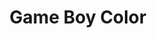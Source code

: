 ---
title: 'Game Boy Color'
slug: game-boy-color
shortname: GBC
company: nintendo
logo: '<path d="M116.032082,52.2139222 C116.002958,52.2850677 115.279517,54.0237228 113.656333,55.2146667 C111.583667,56.827 109.316667,57.0483333 109.316667,57.0483333 C109.316667,57.0483333 107.520333,57.4536667 105.972667,56.7536667 C105.899,56.6883333 105.420333,56.6883333 104.250667,55.592 L104.249829,55.5903466 C104.249442,55.5909001 104.249054,55.5914513 104.248667,55.592 C103.921667,56.0536667 103.437,56.127 103.437,56.127 C103.437,56.127 102.986333,56.3473333 101.733333,56.468 C101.199333,56.5133333 100.664333,56.633 100.664333,56.633 C100.664333,56.633 100.019667,56.836 99.5316667,57.0653333 C99.043,57.2956667 97.8923333,57.877 96.7216667,57.683 C95.5793333,57.4716667 95.534,56.283 95.534,56.283 C95.534,56.283 95.0940263,52.6482472 95.0913456,52.0870582 C94.4452709,54.737324 92.0983333,56.0343333 92.0983333,56.0343333 C92.0983333,56.0343333 91.0663333,56.7343333 89.6483333,57.021 C88.026,57.4443333 86.635,57.1306667 86.635,57.1306667 C86.635,57.1306667 84.9123333,56.994 83.3,55.6483333 L83.2989561,55.6470704 C83.3906667,56.7073333 82.4613333,57.3146667 82.4613333,57.3146667 C82.4613333,57.3146667 82.065,57.7483333 81.2353333,57.684 C79.7156667,57.7663333 77.7353333,57.7943333 77.7353333,57.7943333 C77.7353333,57.7943333 75.6896667,57.8036667 74.2896667,57.2233333 C71.9866667,56.321 71.2593333,54.1176667 71.2593333,54.1176667 C71.2593333,54.1176667 70.7796667,53.1873333 70.816,51.907 C70.7516667,50.2666667 70.9173333,49.8983333 70.9173333,49.8983333 C70.9173333,49.8983333 71.0823333,48.3496667 72.4563333,46.3783333 C74.4736667,43.2003333 76.1593333,42.289 76.1593333,42.289 C76.1593333,42.289 77.7916667,40.9433333 80.305,41.395 C81.1436667,41.589 83.1423333,41.8736667 83.3816667,43.9473333 C83.4843333,46.471 81.4013333,46.332 81.4013333,46.332 C81.4013333,46.332 79.956,46.341 79.6976667,44.8496667 C79.2823333,44.6293333 78.8416667,44.7943333 78.8416667,44.7943333 C78.8416667,44.7943333 77.0726667,45.255 75.4693333,47.8256667 C74.171,49.9073333 74.2433333,51.4463333 74.2433333,51.4463333 C74.2433333,51.4463333 74.171,53.7686667 76.3263333,54.1456667 C77.7173333,54.4403333 80.3896667,54.183 80.3896667,54.183 C80.3896667,54.183 81.3334113,54.0191022 82.1568963,54.2651031 C81.1069911,52.5876314 81.7703333,50.4706667 81.7703333,50.4706667 C81.7703333,50.4706667 82.2683333,48.0376667 84,46.3713333 C85.0873333,45.1723333 86.5336667,44.593 86.5336667,44.593 C86.5336667,44.593 88.1266667,43.699 90.1543333,44.1233333 C92.5226667,44.6576667 93.7276667,46.2223333 93.7276667,46.2223333 C93.7276667,46.2223333 94.5303333,47.0993333 94.834,48.0196667 L94.8503604,48.277 L94.834,48.0186667 C94.87,46.8126667 94.5753333,46.0756667 94.5753333,46.0756667 L93.967,44.3516667 C93.967,44.3516667 93.423,43.0723333 94.5936667,42.0213333 C95.0813333,41.7276667 95.9293333,41.2016667 97.145,42.4276667 C98.177,43.5693333 98.2593333,45.4953333 98.2593333,45.4953333 C98.2593333,45.4953333 98.4263333,47.1256667 98.3893333,49.125 C98.326,50.2573333 98.546,53.0866667 98.6476667,53.2333333 C98.9153333,53.2426667 100.646,52.607 100.646,52.607 C100.646,52.607 101.888333,52.289 102.663667,52.46 C102.664042,52.4600825 102.664417,52.4601651 102.664792,52.4602477 C102.148667,49.981 103.448,47.9363333 103.448,47.9363333 C103.448,47.9363333 104.710333,45.1453333 108.34,44.4533333 C110.274,44.196 111.177333,44.5006667 111.177333,44.5006667 C111.177333,44.5006667 114.015333,44.897 115.626667,47.531 L115.63213,47.5508945 C115.630648,47.543924 115.62916,47.5369591 115.627667,47.53 C115.404333,46.496 115.305667,46.2776667 115.305667,46.2776667 C115.305667,46.2776667 114.808,44.914 115.609667,43.873 C117.350333,41.7256667 120.021667,41.9096667 120.021667,41.9096667 C120.021667,41.9096667 121.900333,41.7076667 123.919,42.6933333 C124.719667,43.0533333 125.669,43.7343333 125.669,43.7343333 C125.669,43.7343333 127.189667,44.5256667 126.654667,46.5443333 C126.268333,48.3776667 124.462,49.5756667 124.462,49.5756667 C124.462,49.5756667 123.835333,50.0633333 122.537,50.7723333 C124.472,52.3573333 127.326333,54.6606667 127.326333,54.6606667 C127.326333,54.6606667 128.099667,55.1493333 127.897667,56.144 C127.731667,56.983 127.079,57.4606667 127.079,57.4606667 C127.079,57.4606667 126.563,57.9683333 125.999667,57.9583333 C125.300667,58.041 125.106667,57.8116667 125.106667,57.8116667 C125.106667,57.8116667 124.877333,57.682 123.965333,56.9636667 C123.088333,56.2366667 121.596667,54.9833333 121.596667,54.9833333 L119.542,53.307 C119.542,53.307 119.578,55.3616667 119.486667,55.803 C119.458333,56.3653333 119.265333,57.683 117.682333,57.692 C115.377333,57.361 115.590333,55.3706667 115.590333,55.3706667 C115.590333,55.3706667 115.544,54.717 115.857,54.045 C116.082095,53.693187 116.034369,52.2781033 116.032082,52.2139222 Z M191.314667,3.32266667 L200,3.32266667 L187.755333,22.3713333 L185.769,37.232 L177.92,37.232 L180.220333,20.2753333 L172.371333,3.32266667 L180.848,3.32266667 L185.035667,12.9526667 L191.314667,3.32266667 Z M99.8486667,23.8356667 L99.1153333,29.694 L111.045333,29.694 L109.998333,37.232 L90.3243333,37.232 L95.034,3.32266667 L114.814,3.32266667 L113.660333,10.8576667 L101.733333,10.8576667 L100.999,16.3006667 L111.253667,16.3006667 L110.206667,23.8356667 L99.8486667,23.8356667 Z M39.5676667,20.4846667 L39.5686667,20.4846667 L43.0223333,20.4846667 L42.1843333,13.4736667 L39.5676667,20.4846667 Z M36.7423333,27.1826667 L36.7373333,27.1826667 L32.8653333,37.229 L24.911,37.229 L25.434,35.659 C23.865,36.497 19.4686667,37.9623333 15.5966667,37.753 C8.89966667,37.8566667 -1.14766667,32.624 0.107333333,21.635 C2.24166667,2.96066667 23.1316667,1.438 31.086,4.15833333 L29.9336667,11.3796667 C18.0033333,7.50733333 7.957,14.5196667 7.64533333,22.0536667 C7.33166667,29.5896667 14.3436667,30.217 15.285,30.217 C16.2273333,30.217 18.634,30.1113333 19.68,29.484 L20.0993333,27.1816667 L14.1333333,27.1816667 L15.0756667,20.4846667 L28.6823333,20.4846667 L27.217,31.4723333 L38.416,3.32166667 L48.4623333,3.32166667 L51.916,31.1593333 L61.1256667,3.32166667 L69.1836667,3.32166667 L71.905,21.2166667 L78.918,3.32166667 L87.9183333,3.32166667 L90.0113333,37.229 L82.4773333,37.229 L81.2213333,17.764 L73.6863333,37.229 L66.8833333,37.229 L63.9526667,18.81 L57.9866667,37.229 L45.1153333,37.229 L43.858,27.1826667 L36.7423333,27.1826667 Z M163.894,3.00966667 C171.845333,3.32366667 177.814667,9.707 176.138,21.8473333 C174.464333,33.9866667 165.359333,38.068 158.870333,37.231 C152.381333,36.3933333 145.370333,31.265 147.986333,18.6026667 C150.602333,5.93966667 158.452,2.79966667 163.894,3.00966667 Z M163.058333,10.231 L163.060333,10.231 C160.756333,10.1253333 156.466667,12.4286667 155.313,20.4856667 C154.161667,28.5446667 158.242667,29.9043333 160.232333,30.1146667 C162.220667,30.3236667 167.662667,29.2766667 168.813,20.4856667 C169.964667,11.6963333 165.256,10.231 163.058333,10.231 Z M130.822333,16.3006667 L135.218333,16.3006667 C138.462,16.3006667 139.090667,14.2076667 139.194,13.371 C139.298667,12.5333333 138.357333,10.8586667 136.683667,10.8586667 L131.555667,10.8586667 L130.825333,16.3006667 L130.822333,16.3006667 Z M128.938667,29.696 L134.904667,29.696 C138.148,29.696 138.880333,27.1846667 138.985,26.347 C139.089667,25.5103333 138.148,23.8356667 136.473667,23.8356667 L129.776333,23.8356667 L128.939667,29.696 L128.938667,29.696 Z M120.150333,37.231 L124.860333,3.32366667 L139.301667,3.32366667 C142.756333,3.32366667 147.779,7.30133333 147.151667,12.6376667 C146.524,17.9753333 144.849333,18.29 143.697667,19.1266667 C145.478,20.6956667 147.256,23.207 146.524,27.917 C145.790667,32.627 141.918667,37.231 135.117,37.231 L120.151333,37.231 L120.150333,37.231 Z M91.175,52.432 C91.175,52.432 92.015,51.576 91.315,49.3463333 C90.7706667,47.5953333 89.7116667,47.4946667 89.7116667,47.4946667 C89.7116667,47.4946667 88.1366667,47.3016667 86.625,48.572 C85.1326667,49.9356667 85.4653333,51.5016667 85.4653333,51.5016667 C85.4653333,51.5016667 85.75,53.6296667 88.173,53.878 C90.2366667,54.0723333 91.175,52.432 91.175,52.432 Z M111.214333,52.9106667 C113.084,51.7046667 112.779333,49.806 112.779333,49.806 C112.779333,49.806 112.834667,49.2446667 111.988,48.4803333 C111.092667,47.8166667 110.743667,47.89 109.638333,47.8073333 C108.533,47.724 107.649,48.268 107.649,48.268 C107.649,48.268 105.970333,49.143 106.082,50.8286667 C106.239,52.284 106.966333,52.7636667 106.966333,52.7636667 C106.966333,52.7636667 108.607667,54.4776667 111.214333,52.9106667 Z M119.533,48.1203333 C119.533,48.1203333 120.814333,47.918 121.955667,47.366 C123.005667,46.8863333 123.052,46.3983333 123.052,46.3983333 C123.052,46.3983333 123.126333,46.0103333 121.743667,45.799 C121.043667,45.6793333 119.358,45.7166667 119.358,45.7166667 L119.533,48.1203333 Z" />'
disc: false
cartridge: true
color: purple-700
order: 18
---